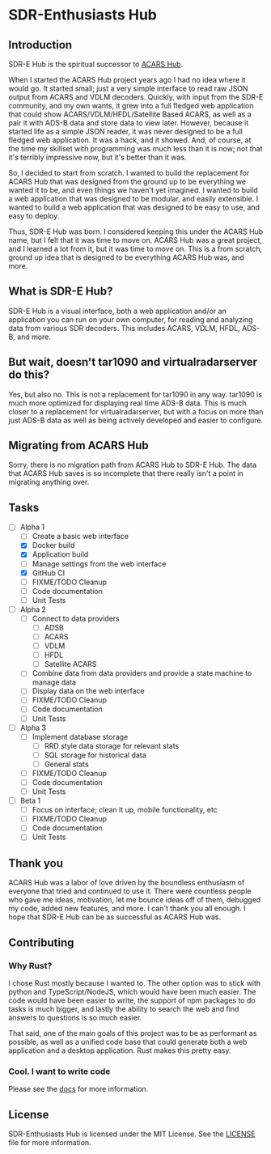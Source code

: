 # SDR-Enthusiasts Hub

## Introduction

SDR-E Hub is the spiritual successor to [ACARS Hub](https://github.com/SDR-Enthusiasts/docker-acarshub).

When I started the ACARS Hub project years ago I had no idea where it would go. It started small; just a very simple interface to read raw JSON output from ACARS and VDLM decoders. Quickly, with input from the SDR-E community, and my own wants, it grew into a full fledged web application that could show ACARS/VDLM/HFDL/Satellite Based ACARS, as well as a pair it with ADS-B data and store data to view later. However, because it started life as a simple JSON reader, it was never designed to be a full fledged web application. It was a hack, and it showed. And, of course, at the time my skillset with programming was much less than it is now; not that it's terribly impressive now, but it's better than it was.

So, I decided to start from scratch. I wanted to build the replacement for ACARS Hub that was designed from the ground up to be everything we wanted it to be, and even things we haven't yet imagined. I wanted to build a web application that was designed to be modular, and easily extensible. I wanted to build a web application that was designed to be easy to use, and easy to deploy.

Thus, SDR-E Hub was born. I considered keeping this under the ACARS Hub name, but I felt that it was time to move on. ACARS Hub was a great project, and I learned a lot from it, but it was time to move on. This is a from scratch, ground up idea that is designed to be everything ACARS Hub was, and more.

## What is SDR-E Hub?

SDR-E Hub is a visual interface, both a web application and/or an application you can run on your own computer, for reading and analyzing data from various SDR decoders. This includes ACARS, VDLM, HFDL, ADS-B, and more.

## But wait, doesn't tar1090 and virtualradarserver do this?

Yes, but also no. This is not a replacement for tar1090 in any way. tar1090 is much more optimized for displaying real time ADS-B data. This is much closer to a replacement for virtualradarserver, but with a focus on more than just ADS-B data as well as being actively developed and easier to configure.

## Migrating from ACARS Hub

Sorry, there is no migration path from ACARS Hub to SDR-E Hub. The data that ACARS Hub saves is so incomplete that there really isn't a point in migrating anything over.

## Tasks

- [ ] Alpha 1
  - [ ] Create a basic web interface
  - [x] Docker build
  - [x] Application build
  - [ ] Manage settings from the web interface
  - [x] GitHub CI
  - [ ] FIXME/TODO Cleanup
  - [ ] Code documentation
  - [ ] Unit Tests
- [ ] Alpha 2
  - [ ] Connect to data providers
    - [ ] ADSB
    - [ ] ACARS
    - [ ] VDLM
    - [ ] HFDL
    - [ ] Satellite ACARS
  - [ ] Combine data from data providers and provide a state machine to manage data
  - [ ] Display data on the web interface
  - [ ] FIXME/TODO Cleanup
  - [ ] Code documentation
  - [ ] Unit Tests
- [ ] Alpha 3
  - [ ] Implement database storage
    - [ ] RRD style data storage for relevant stats
    - [ ] SQL storage for historical data
    - [ ] General stats
  - [ ] FIXME/TODO Cleanup
  - [ ] Code documentation
  - [ ] Unit Tests
- [ ] Beta 1
  - [ ] Focus on interface; clean it up, mobile functionality, etc
  - [ ] FIXME/TODO Cleanup
  - [ ] Code documentation
  - [ ] Unit Tests

## Thank you

ACARS Hub was a labor of love driven by the boundless enthusiasm of everyone that tried and continued to use it. There were countless people who gave me ideas, motivation, let me bounce ideas off of them, debugged my code, added new features, and more. I can't thank you all enough. I hope that SDR-E Hub can be as successful as ACARS Hub was.

## Contributing

### Why Rust?

I chose Rust mostly because I wanted to. The other option was to stick with python and TypeScript/NodeJS, which would have been much easier. The code would have been easier to write, the support of npm packages to do tasks is much bigger, and lastly the ability to search the web and find answers to questions is so much easier.

That said, one of the main goals of this project was to be as performant as possible, as well as a unified code base that could generate both a web application and a desktop application. Rust makes this pretty easy.

### Cool. I want to write code

Please see the [docs](docs/DEVELOPMENT.md) for more information.

## License

SDR-Enthusiasts Hub is licensed under the MIT License. See the [LICENSE](LICENSE) file for more information.
